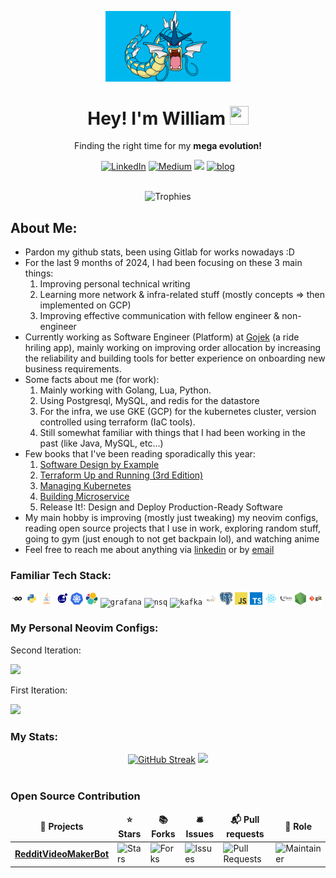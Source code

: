 <!-- Introduction section -->
<p align="center">
 <img width="200px" src="gyarados.jpg" align="center" />
 <h1 align="center">Hey! I'm William <img src="https://raw.githubusercontent.com/Pocco81/Pocco81/main/assets/hi.gif?raw=true" width="30px" height="30px"></h1>
 <p align="center">Finding the right time for my <b> mega evolution! </b></p>
</p>

<!-- Profile  -->
<p align="center">
    <a href="https://www.linkedin.com/in/williamong9923/" target="_blank"><img src="https://img.shields.io/badge/LinkedIn-%230077B5.svg?&style=flat&logo=linkedin&logoColor=white" alt="LinkedIn"></a>
    <a href="https://medium.com/@williamong1400" target="_blank"><img src="https://img.shields.io/badge/Medium-gray.svg?&style=flat&logo=medium&logoColor=white" alt="Medium"></a>
    <a href="https://william9923.github.io" target="_blank"><img src="https://img.shields.io/static/v1?label=Website&message=github.io&color=%230076D6&style=flat-square&logo=firefox" /></a>
    <a href="https://williamong.netlify.app/" target="_blank"><img src="https://img.shields.io/static/v1?label=blog&message=5&color=%250076F6&style=flat-square&logo=hand" alt="blog" /></a>
    <br />
    <br />
</p>

<!-- Github Trophies  -->
<p align="center">
  <img alig src="https://github-profile-trophy.vercel.app/?username=Pocco81&theme=onedark&&margin-w=12&column=6&rank=SSS,SS,S,AAA,AA,A,B,C&no-frame=true" alt="Trophies" />
</p>

<!-- Personal Information / Details  -->
<h2><strong>About Me:</strong></h2>

- Pardon my github stats, been using Gitlab for works nowadays :D
- For the last 9 months of 2024, I had been focusing on these 3 main things:
  1. Improving personal technical writing
  2. Learning more network & infra-related stuff (mostly concepts => then implemented on GCP)
  3. Improving effective communication with fellow engineer & non-engineer
- Currently working as Software Engineer (Platform) at [Gojek](https://www.linkedin.com/company/gojek/) (a ride hriling app), mainly working on improving order allocation by increasing the reliability and building tools for better experience on onboarding new business requirements.
- Some facts about me (for work):
  1. Mainly working with Golang, Lua, Python.
  2. Using Postgresql, MySQL, and redis for the datastore
  3. For the infra, we use GKE (GCP) for the kubernetes cluster, version
     controlled using terraform (IaC tools).
  4. Still somewhat familiar with things that I had been working in the past
     (like Java, MySQL, etc...)
- Few books that I've been reading sporadically this year:
  1. [Software Design by Example](https://third-bit.com/sdxpy/)
  2. [Terraform Up and Running (3rd Edition)](<https://digtvbg.com/files/LINUX/Brikman Y. Terraform. Up and Running. Writing...as Code 3ed 2022.pdf>)
  3. [Managing Kubernetes](https://www.oreilly.com/library/view/managing-kubernetes/9781492033905/)
  4. [Building Microservice](https://github.com/rootusercop/Free-DevOps-Books-1/blob/master/book/Building%20Microservices%20-%20Designing%20Fine-Grained%20Systems.pdf)
  5. Release It!: Design and Deploy Production-Ready Software
- My main hobby is improving (mostly just tweaking) my neovim configs, reading open source
  projects that I use in work, exploring random
  stuff, going to gym (just enough to not get backpain lol), and watching anime
- Feel free to reach me about anything via [linkedin](https://www.linkedin.com/in/williamong9923/) or by
  [email](mailto:williamong1400@gmail.com)

<!-- Tech Stack  -->
<h3><strong>Familiar Tech Stack:</strong></h3>
<code><img height="20" src="https://raw.githubusercontent.com/github/explore/80688e429a7d4ef2fca1e82350fe8e3517d3494d/topics/go/go.png" alt="go"></code>
<code><img height="20" src="https://raw.githubusercontent.com/github/explore/80688e429a7d4ef2fca1e82350fe8e3517d3494d/topics/python/python.png" alt="python"></code>  
<code><img height="20" src="https://raw.githubusercontent.com/github/explore/5b3600551e122a3277c2c5368af2ad5725ffa9a1/topics/java/java.png" alt="java"></code>
<code><img height="20" src="https://raw.githubusercontent.com/github/explore/80688e429a7d4ef2fca1e82350fe8e3517d3494d/topics/lua/lua.png" alt="lua"></code>
<code><img height="20" src="https://raw.githubusercontent.com/github/explore/01ea2a586e5da744792d0ccfce2f68b861f29301/topics/kubernetes/kubernetes.png" alt="kubernetes"></code>
<code><img height="20" src="https://raw.githubusercontent.com/github/explore/d73b58ded658144cd29547485b8537306012eb86/topics/elasticsearch/elasticsearch.png" alt="elastic-search"></code>
<code><img height="20" src="https://avatars.githubusercontent.com/u/7195757?s=48&v=4" alt="grafana"></code>
<code><img height="20" src="https://camo.githubusercontent.com/35df65972dd10241edb2bdbd1f49f7f52b83f909b32d91f76aa6bd0c6b976ea5/68747470733a2f2f6e73712e696f2f7374617469632f696d672f6e73715f626c75652e706e67" alt="nsq"></code>
<code><img height="20" src="https://avatars.githubusercontent.com/u/47359?s=48&v=4" alt="kafka"></code>
<code><img height="20" src="https://raw.githubusercontent.com/github/explore/80688e429a7d4ef2fca1e82350fe8e3517d3494d/topics/mysql/mysql.png" alt="mysql"></code>
<code><img height="20" src="https://raw.githubusercontent.com/github/explore/80688e429a7d4ef2fca1e82350fe8e3517d3494d/topics/postgresql/postgresql.png" alt="postgresql"></code>
<code><img height="20" src="https://raw.githubusercontent.com/github/explore/80688e429a7d4ef2fca1e82350fe8e3517d3494d/topics/javascript/javascript.png" alt="javascript"></code>
<code><img height="20" src="https://raw.githubusercontent.com/github/explore/80688e429a7d4ef2fca1e82350fe8e3517d3494d/topics/typescript/typescript.png" alt="typescript"></code>
<code><img height="20" src="https://raw.githubusercontent.com/github/explore/80688e429a7d4ef2fca1e82350fe8e3517d3494d/topics/react/react.png" alt="react"></code>
<code><img height="20" src="https://raw.githubusercontent.com/github/explore/80688e429a7d4ef2fca1e82350fe8e3517d3494d/topics/flask/flask.png" alt="flask"></code>
<code><img height="20" src="https://raw.githubusercontent.com/github/explore/80688e429a7d4ef2fca1e82350fe8e3517d3494d/topics/nodejs/nodejs.png" alt="nodejs"></code>
<code><img height="20" src="https://raw.githubusercontent.com/github/explore/80688e429a7d4ef2fca1e82350fe8e3517d3494d/topics/git/git.png" alt="git"></code>

<!-- Neovim configs  -->
<h3><strong>My Personal Neovim Configs: </strong></h3>
<p>Second Iteration:</p>
<a href="https://github.com/William9923/snorlax.nvim" target="_blank">
 <img src="https://github-readme-stats.vercel.app/api/pin/?username=William9923&repo=snorlax.nvim&show_owner=true" />
</a>

<p>First Iteration:</p>
<a href="https://github.com/William9923/gyarados.nvim" target="_blank">
 <img src="https://github-readme-stats.vercel.app/api/pin/?username=William9923&repo=gyarados.nvim&show_owner=true" />
</a>

<!-- Github stats  -->
<h3><strong>My Stats:</strong></h3>
<div align="center"> 
<a href="https://git.io/streak-stats"><img src="http://github-readme-streak-stats.herokuapp.com?user=William9923&amp;theme=github-dark-blue&amp;hide_border=true" alt="GitHub Streak"></a>

<a href="https://github.com/William9923">
  <img src="https://github-readme-stats.vercel.app/api?username=William9923&show_icons=true&title_color=ffffff&icon_color=34abeb&text_color=daf7dc&bg_color=151515&theme=dark" /></a>
  </div> 
<br/>

<!-- Project Contribution. TODO: change into personal project here!  -->
<h3><strong>Open Source Contribution</strong></h3>

<table>
  <thead align="center">
    <tr border: none;>
      <td><b>🎁 Projects</b></td>
      <td><b>⭐ Stars</b></td>
      <td><b>📚 Forks</b></td>
      <td><b>🛎 Issues</b></td>
      <td><b>📬 Pull requests</b></td>
     <td><b>💼 Role</b></td>
    </tr>
  </thead>
  <tbody>
    <tr>
      <td><a href="https://github.com/elebumm/RedditVideoMakerBot"><b>RedditVideoMakerBot</b></a></td>
      <td><img alt="Stars" src="https://img.shields.io/github/stars/elebumm/RedditVideoMakerBot?style=flat-square&labelColor=343b41"/></td>
      <td><img alt="Forks" src="https://img.shields.io/github/forks/elebumm/RedditVideoMakerBot?style=flat-square&labelColor=343b41"/></td>
      <td><img alt="Issues" src="https://img.shields.io/github/issues/elebumm/RedditVideoMakerBot?style=flat-square&labelColor=343b41"/></td>
      <td><img alt="Pull Requests" src="https://img.shields.io/github/issues-pr/elebumm/RedditVideoMakerBot?style=flat-square&labelColor=343b41"/></td>
     <td><img alt="Maintainer" src="https://img.shields.io/badge/role-Contributor-green"/></td>
    </tr>
  </tbody>
</table>
